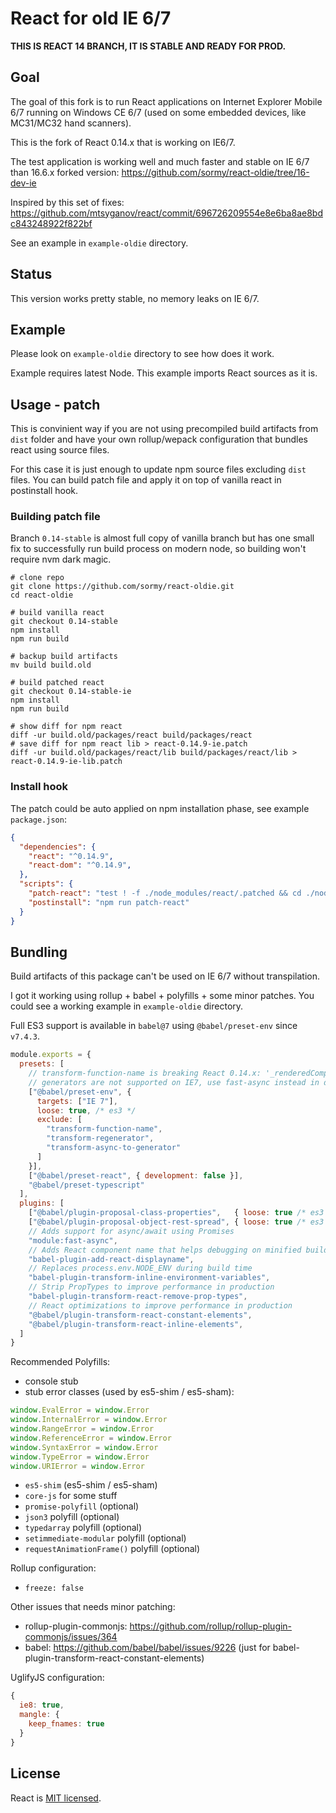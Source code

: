 # React for old IE 6/7

**THIS IS REACT 14 BRANCH, IT IS STABLE AND READY FOR PROD.**

## Goal

The goal of this fork is to run React applications on Internet Explorer Mobile 6/7 running
on Windows CE 6/7 (used on some embedded devices, like MC31/MC32 hand scanners).

This is the fork of React 0.14.x that is working on IE6/7.

The test application is working well and much faster and stable on IE 6/7 than 16.6.x forked version:
https://github.com/sormy/react-oldie/tree/16-dev-ie

Inspired by this set of fixes: https://github.com/mtsyganov/react/commit/696726209554e8e6ba8ae8bdc843248922f822bf

See an example in `example-oldie` directory.

## Status

This version works pretty stable, no memory leaks on IE 6/7.

## Example

Please look on `example-oldie` directory to see how does it work.

Example requires latest Node. This example imports React sources as it is.

## Usage - patch

This is convinient way if you are not using precompiled build artifacts from `dist`
folder and have your own rollup/wepack configuration that bundles react using
source files.

For this case it is just enough to update npm source files excluding `dist` files.
You can build patch file and apply it on top of vanilla react in postinstall hook.

### Building patch file

Branch `0.14-stable` is almost full copy of vanilla branch but has one small fix
to successfully run build process on modern node, so building won't require nvm
dark magic.

```
# clone repo
git clone https://github.com/sormy/react-oldie.git
cd react-oldie

# build vanilla react
git checkout 0.14-stable
npm install
npm run build

# backup build artifacts
mv build build.old

# build patched react
git checkout 0.14-stable-ie
npm install
npm run build

# show diff for npm react
diff -ur build.old/packages/react build/packages/react
# save diff for npm react lib > react-0.14.9-ie.patch
diff -ur build.old/packages/react/lib build/packages/react/lib > react-0.14.9-ie-lib.patch
```

### Install hook

The patch could be auto applied on npm installation phase, see example `package.json`:

```json
{
  "dependencies": {
    "react": "^0.14.9",
    "react-dom": "^0.14.9",
  },
  "scripts": {
    "patch-react": "test ! -f ./node_modules/react/.patched && cd ./node_modules/react && patch -p3 < ../../patches/react-0.14.9-ie-lib.patch && touch .patched || true",
    "postinstall": "npm run patch-react"
  }
}
```

## Bundling

Build artifacts of this package can't be used on IE 6/7 without transpilation.

I got it working using rollup + babel + polyfills + some minor patches. You could see
a working example in `example-oldie` directory.

Full ES3 support is available in `babel@7` using `@babel/preset-env` since `v7.4.3`.

```js
module.exports = {
  presets: [
    // transform-function-name is breaking React 0.14.x: '_renderedComponent' is null or not an object
    // generators are not supported on IE7, use fast-async instead in default promises mode
    ["@babel/preset-env", {
      targets: ["IE 7"],
      loose: true, /* es3 */
      exclude: [
        "transform-function-name",
        "transform-regenerator",
        "transform-async-to-generator"
      ]
    }],
    ["@babel/preset-react", { development: false }],
    "@babel/preset-typescript"
  ],
  plugins: [
    ["@babel/plugin-proposal-class-properties",   { loose: true /* es3 */ }],
    ["@babel/plugin-proposal-object-rest-spread", { loose: true /* es3 */ }],
    // Adds support for async/await using Promises
    "module:fast-async",
    // Adds React component name that helps debugging on minified builds
    "babel-plugin-add-react-displayname",
    // Replaces process.env.NODE_ENV during build time
    "babel-plugin-transform-inline-environment-variables",
    // Strip PropTypes to improve performance in production
    "babel-plugin-transform-react-remove-prop-types",
    // React optimizations to improve performance in production
    "@babel/plugin-transform-react-constant-elements",
    "@babel/plugin-transform-react-inline-elements",
  ]
}
```

Recommended Polyfills:

- console stub
- stub error classes (used by es5-shim / es5-sham):
```js
window.EvalError = window.Error
window.InternalError = window.Error
window.RangeError = window.Error
window.ReferenceError = window.Error
window.SyntaxError = window.Error
window.TypeError = window.Error
window.URIError = window.Error
```
- `es5-shim` (es5-shim / es5-sham)
- `core-js` for some stuff
- `promise-polyfill` (optional)
- `json3` polyfill (optional)
- `typedarray` polyfill (optional)
- `setimmediate-modular` polyfill (optional)
- `requestAnimationFrame()` polyfill (optional)

Rollup configuration:

- `freeze: false`

Other issues that needs minor patching:

- rollup-plugin-commonjs: https://github.com/rollup/rollup-plugin-commonjs/issues/364
- babel: https://github.com/babel/babel/issues/9226 (just for babel-plugin-transform-react-constant-elements)

UglifyJS configuration:

```js
{
  ie8: true,
  mangle: {
    keep_fnames: true
  }
}
```

## License

React is [MIT licensed](./LICENSE).
